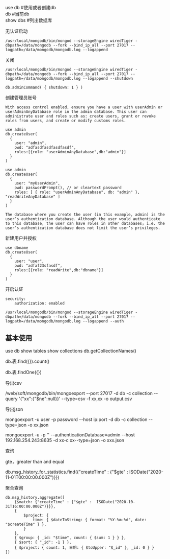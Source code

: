 use db #使用或者创建db  
db     #当前db  
show dbs #列出数据库   

无认证启动  
```
/usr/local/mongodb/bin/mongod --storageEngine wiredTiger -dbpath=/data/mongodb --fork --bind_ip_all --port 27017 --logpath=/data/mongodb/mongodb.log --logappend
```

关闭  
```
/usr/local/mongodb/bin/mongod --storageEngine wiredTiger -dbpath=/data/mongodb --fork --bind_ip_all --port 27017 --logpath=/data/mongodb/mongodb.log --logappend --shutdown

db.adminCommand( { shutdown: 1 } )
```

创建管理员账号      
```
With access control enabled, ensure you have a user with userAdmin or userAdminAnyDatabase role in the admin database. This user can administrate user and roles such as: create users, grant or revoke roles from users, and create or modify customs roles.

use admin
db.createUser(
  {
    user: "admin",
    pwd: "adfasdfasdfasdfasdf",
    roles:[{role: "userAdminAnyDatabase",db:"admin"}]
  }
)

use admin
db.createUser(
  {
    user: "myUserAdmin",
    pwd: passwordPrompt(), // or cleartext password
    roles: [ { role: "userAdminAnyDatabase", db: "admin" }, "readWriteAnyDatabase" ]
  }
)

The database where you create the user (in this example, admin) is the user’s authentication database. Although the user would authenticate to this database, the user can have roles in other databases; i.e. the user’s authentication database does not limit the user’s privileges.
```

新建用户并授权    
```
use dbname
db.createUser(
  {
    user: "user",
    pwd: "adfaf23sfasdf",
    roles:[{role: "readWrite",db:"dbname"}]
  }
)
```
开启认证
```
security:
    authorization: enabled
    
/usr/local/mongodb/bin/mongod --storageEngine wiredTiger -dbpath=/data/mongodb --fork --bind_ip_all --port 27017 --logpath=/data/mongodb/mongodb.log --logappend --auth
```

## 基本使用

use db
show tables
show collections
db.getCollectionNames()

db.表.find({}).count()

db.表.findOne({})

导出csv

/web/soft/mongodb/bin/mongoexport --port 27017 -d db -c collection --query '{"xx":{"$ne":null}}' --type=csv -f xx,xx -o output.csv

导出json

mongoexport -u user -p password --host ip:port -d db -c collection --type=json -o xx.json



mongoexport -u -p '' --authenticationDatabase=admin --host 192.168.254.243:8635 -d xx-c xx--type=json -o xxx.json

查询 

gte，greater than and equal

db.msg_history_for_statistics.find({"createTime" : {"$gte" :  ISODate("2020-11-01T00:00:00.000Z")}})

聚合查询

```
db.msg_history.aggregate([
    {$match: {"createTime" : {"$gte" :  ISODate("2020-10-31T16:00:00.000Z")}}},
    {
        $project: {
            time: { $dateToString: { format: "%Y-%m-%d", date: "$createTime" } },
        }
    },
    { $group: { _id: "$time", count: { $sum: 1 } } },
    { $sort: { "_id": -1 } },
    { $project: { count: 1, 日期: { $toUpper: "$_id" }, _id: 0 } }
])
```

